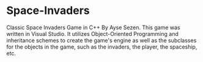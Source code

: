 # Space-Invaders
Classic Space Invaders Game in C++
By Ayse Sezen.
This game was written in Visual Studio. It utilizes Object-Oriented Programming and inheritance schemes to create the game's engine as well as the subclasses for the objects in the game, such as the invaders, the player, the spaceship, etc.
